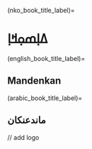 
(nko_book_title_label)=
# ߡߊ߲ߘߋ߲ߞߊ߲

(english_book_title_label)=
## Mandenkan

(arabic_book_title_label)=
## ماندعنكان
// add logo
